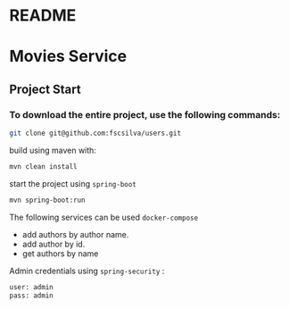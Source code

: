 # README #

# Movies Service

## Project Start

### To download the entire project, use the following commands:
```bash
git clone git@github.com:fscsilva/users.git
```
build using maven with:
```bash
mvn clean install
```
start the project using `spring-boot`
```bash
mvn spring-boot:run
```

The following services can be used  ```docker-compose```
- add authors by author name.
- add author by id.
- get authors by name

Admin credentials using `spring-security` :
```bash
user: admin
pass: admin
```